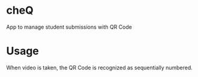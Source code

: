 # cheQ

App to manage student submissions with QR Code

# Usage

When video is taken, the QR Code is recognized as sequentially numbered.

